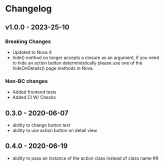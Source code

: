 # Changelog

## v1.0.0 - 2023-25-10

### Breaking Changes
- Updated to Nova 4
- hide() method no longer accepts a closure as an argument, if you need to hide an action button deterministically please use one of the hideOnDetails() page methods in Nova.

### Non-BC changes
- Added frontend tests
- Added CI W/ Checks

## 0.3.0 - 2020-06-07
- ability to change button text
- ability to use action button on detail view

## 0.4.0 - 2020-06-19
- ability to pass an instance of the action class instead of class name #9
